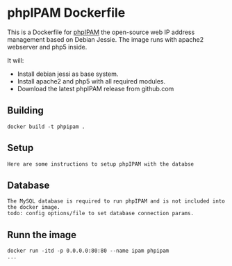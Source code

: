 # phpIPAM Dockerfile

This is a Dockerfile for [phpIPAM](http://phpipam.net/) the open-source web IP address management based on Debian Jessie.
The image runs with apache2 webserver and php5 inside.

It will:

* Install debian jessi as base system.
* Install apache2 and php5 with all required modules.
* Download the latest phpIPAM release from github.com

## Building

```
docker build -t phpipam .
```

## Setup

```
Here are some instructions to setup phpIPAM with the databse
```

## Database

```
The MySQL database is required to run phpIPAM and is not included into the docker image.
todo: config options/file to set database connection params.

```

## Runn the image

```
docker run -itd -p 0.0.0.0:80:80 --name ipam phpipam
...
```
